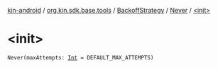 [kin-android](../../../index.md) / [org.kin.sdk.base.tools](../../index.md) / [BackoffStrategy](../index.md) / [Never](index.md) / [&lt;init&gt;](./-init-.md)

# &lt;init&gt;

`Never(maxAttempts: `[`Int`](https://kotlinlang.org/api/latest/jvm/stdlib/kotlin/-int/index.html)` = DEFAULT_MAX_ATTEMPTS)`